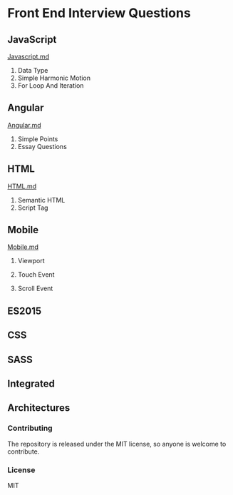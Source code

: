 # Front End Interview Questions

## JavaScript

[Javascript.md](./Javascript.md)

1. Data Type
2. Simple Harmonic Motion
3. For Loop And Iteration

## Angular

[Angular.md](./Angular.md)

1. Simple Points
2. Essay Questions


## HTML

[HTML.md](./HTML.md)

1. Semantic HTML
2. Script Tag

## Mobile

[Mobile.md](./Mobile.md)

1. Viewport

2. Touch Event

3. Scroll Event

## ES2015

## CSS

## SASS

## Integrated

## Architectures

### Contributing

The repository is released under the MIT license, so anyone is welcome to contribute.

### License

MIT
